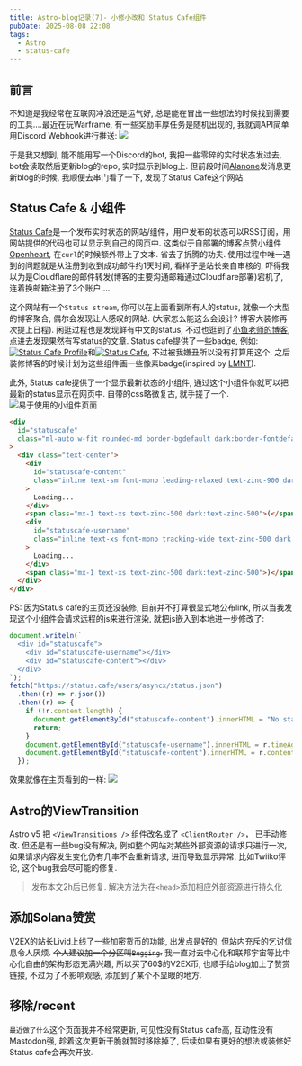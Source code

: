 ```yaml
---
title: Astro-blog记录(7)- 小修小改和 Status Cafe组件
pubDate: 2025-08-08 22:08
tags:
  - Astro
  - status-cafe
---
```

## 前言

不知道是我经常在互联网冲浪还是运气好, 总是能在冒出一些想法的时候找到需要的工具....最近在玩Warframe, 有一些奖励丰厚任务是随机出现的, 我就调API简单用Discord Webhook进行推送:
![](https://r2.asyncx.top/2025/08/08/202508082334457.webp)

于是我又想到, 能不能用写一个Discord的bot, 我把一些零碎的实时状态发过去, bot会读取然后更新blog的repo, 实时显示到blog上. 但前段时间[Alanone](https://alanone.top/ "https://alanone.top/")发消息更新blog的时候, 我顺便去串门看了一下, 发现了Status Cafe这个网站.
## Status Cafe & 小组件
[Status Cafe](https://status.cafe/)是一个发布实时状态的网站/组件，用户发布的状态可以RSS订阅，用网站提供的代码也可以显示到自己的网页中.  这类似于自部署的博客点赞小组件[Openheart](https://github.com/dddddddddzzzz/OpenHeart), 在`curl`的时候额外带上了文本. 省去了折腾的功夫. 使用过程中唯一遇到的问题就是从注册到收到成功邮件约1天时间, 看样子是站长亲自审核的, 吓得我以为是Cloudflare的邮件转发(博客的主要沟通邮箱通过Cloudflare部署)宕机了, 连着换邮箱注册了3个账户....

这个网站有一个`Status stream`, 你可以在上面看到所有人的status, 就像一个大型的博客聚合, 偶尔会发现让人感叹的网站. (大家怎么能这么会设计? 博客大装修再次提上日程). 闲逛过程也是发现鲜有中文的status, 不过也逛到了[小鱼老师的博客](https://gregueria.icu/), 点进去发现果然有写status的文章.
Status cafe提供了一些badge, 例如:<a href="https://status.cafe/users/asyncx"><img src="https://status.cafe/users/asyncx/badge.png" alt="Status Cafe Profile"/></a>和<a href="https://status.cafe"><img src="https://status.cafe/assets/button.png" alt="Status Cafe"/></a>, 不过被我嫌丑所以没有打算用这个. 之后装修博客的时候计划为这些组件画一些像素badge(inspired by [LMNT](https://lmnt.me/)).

此外, Status cafe提供了一个显示最新状态的小组件, 通过这个小组件你就可以把最新的status显示在网页中. 自带的css略微复古, 就手搓了一个.
![易于使用的小组件页面](https://r2.asyncx.top/2025/08/08/202508082324911.webp)

```html
<div
  id="statuscafe"
  class="ml-auto w-fit rounded-md border-bgdefault dark:border-fontdefault p-3 transition-colors duration-300"
>
  <div class="text-center">
    <div
      id="statuscafe-content"
      class="inline text-sm font-mono leading-relaxed text-zinc-900 dark:text-zinc-100"
    >
      Loading...
    </div>
    <span class="mx-1 text-xs text-zinc-500 dark:text-zinc-500">(</span>
    <div
      id="statuscafe-username"
      class="inline text-xs font-mono tracking-wide text-zinc-500 dark:text-zinc-500"
    >
      Loading...
    </div>
    <span class="mx-1 text-xs text-zinc-500 dark:text-zinc-500">)</span>
  </div>
</div>
```

PS: 因为Status cafe的主页还没装修, 目前并不打算很显式地公布link, 所以当我发现这个小组件会请求远程的js来进行渲染, 就把js嵌入到本地进一步修改了:

```js
document.writeln(`
  <div id="statuscafe">
    <div id="statuscafe-username"></div>
    <div id="statuscafe-content"></div>
  </div>
`);
fetch("https://status.cafe/users/asyncx/status.json")
  .then((r) => r.json())
  .then((r) => {
    if (!r.content.length) {
      document.getElementById("statuscafe-content").innerHTML = "No status yet.";
      return;
    }
    document.getElementById("statuscafe-username").innerHTML = r.timeAgo;
    document.getElementById("statuscafe-content").innerHTML = r.content;
  });
```
效果就像在主页看到的一样:
![](https://r2.asyncx.top/2025/08/08/202508082332807.webp)
## Astro的ViewTransition
Astro v5 把 `<ViewTransitions />` 组件改名成了 `<ClientRouter />`， 已手动修改. 但还是有一些bug没有解决, 例如整个网站对某些外部资源的请求只进行一次, 如果请求内容发生变化仍有几率不会重新请求, 进而导致显示异常, 比如Twiiko评论, 这个bug我会尽可能的修复.

> 发布本文2h后已修复. 解决方法为在`<head>`添加相应外部资源进行持久化
## 添加Solana赞赏
V2EX的站长Livid上线了一些加密货币的功能, 出发点是好的, 但站内充斥的乞讨信息令人厌烦. ~~个人建议加一个分区叫`Begging`.~~ 我一直对去中心化和联邦宇宙等比中心化自由的架构形态充满兴趣, 所以买了60$的V2EX币, 也顺手给blog加上了赞赏链接, 不过为了不影响观感, 添加到了某个不显眼的地方.

## 移除/recent

`最近做了什么`这个页面我并不经常更新, 可见性没有Status cafe高, 互动性没有Mastodon强, 趁着这次更新干脆就暂时移除掉了, 后续如果有更好的想法或装修好Status cafe会再次开放.